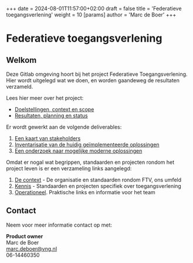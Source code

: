 +++
date = 2024-08-01T11:57:00+02:00
draft = false
title = 'Federatieve toegangsverlening'
weight = 10
[params]
author = 'Marc de Boer'
+++

# Federatieve toegangsverlening

## Welkom
Deze Gitlab omgeving hoort bij het project Federatieve Toegangsverlening. 
Hier wordt uitgelegd wat we doen, en worden gaandeweg de resultaten verzameld.

Lees hier meer over het project:
- [Doelstellingen, context en scope](project_documentatie/1.doelstellingen.md)
- [Resultaten, planning en status](project_documentatie/2.0resultaten.md)

Er wordt gewerkt aan de volgende deliverables:
1.	[Een kaart van stakeholders](project_documentatie/2.1stakeholders.md)
2.	[Inventarisatie van de huidig ge&iuml;mplementeerde oplossingen](project_documentatie/2.2huidige_oplossingen.md)
3.	[Een onderzoek naar mogelijke moderne oplossingen](project_documentatie/2.3.0moderne_oplossingsrichtingen.md)

Omdat er nogal wat begrippen, standaarden en projecten rondom het project leven is er een verzameling links aangelegd:
1. [De context](project_documentatie/4.1.links_context.md) - De organisatie en standaarden rondom FTV, ons umfeld
2. [Kennis](project_documentatie/4.2.links_pbac.md) - Standaarden en projecten specifiek over toegangsverlening
3. [Operationeel](project_documentatie/4.4.links_operationeel.md). Praktische links en informatie voor het team

## Contact

Neem voor meer informatie contact op met:

**Product owner**  
Marc de Boer  
[marc.deboer@vng.nl](mailto:marc.deboer@vng.nl)  
06-14460350